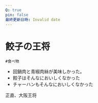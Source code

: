 ```yaml
---
Q: true
pin: false
最終更新日時: Invalid date
---
```

# 餃子の王将

`#食べ物`

- 回鍋肉と青椒肉絲が美味しかった。
- 餃子はそんなにおいしくなかった
- チャーハンもそんなにおいしくなかった

正直、大阪王将